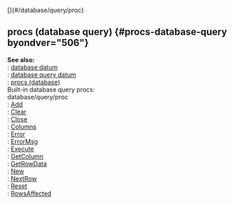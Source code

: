 []{#/database/query/proc}    
## procs (database query) {#procs-database-query byondver="506"}    
**See also:**    
:   [database datum](ref/database)    
:   [database query datum](ref/database/query)    
:   [procs (database)](ref/database/proc)    
Built-in database query procs:    
database/query/proc    
:   [Add](ref/database/query/proc/Add)    
:   [Clear](ref/database/query/proc/Clear)    
:   [Close](ref/database/query/proc/Close)    
:   [Columns](ref/database/query/proc/Columns)    
:   [Error](ref/database/query/proc/Error)    
:   [ErrorMsg](ref/database/query/proc/ErrorMsg)    
:   [Execute](ref/database/query/proc/Execute)    
:   [GetColumn](ref/database/query/proc/GetColumn)    
:   [GetRowData](ref/database/query/proc/GetRowData)    
:   [New](ref/database/query/proc/New)    
:   [NextRow](ref/database/query/proc/NextRow)    
:   [Reset](ref/database/query/proc/Reset)    
:   [RowsAffected](ref/database/query/proc/RowsAffected)  